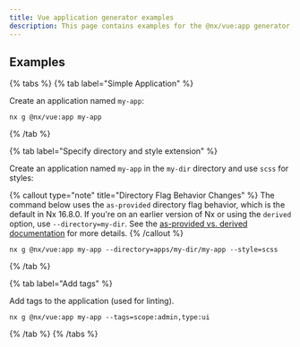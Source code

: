 ```yaml
---
title: Vue application generator examples
description: This page contains examples for the @nx/vue:app generator.
---
```


## Examples

{% tabs %}
{% tab label="Simple Application" %}

Create an application named `my-app`:

```shell
nx g @nx/vue:app my-app
```

{% /tab %}

{% tab label="Specify directory and style extension" %}

Create an application named `my-app` in the `my-dir` directory and use `scss` for styles:

{% callout type="note" title="Directory Flag Behavior Changes" %}
The command below uses the `as-provided` directory flag behavior, which is the default in Nx 16.8.0. If you're on an earlier version of Nx or using the `derived` option, use `--directory=my-dir`. See the [as-provided vs. derived documentation](/deprecated/as-provided-vs-derived) for more details.
{% /callout %}

```shell
nx g @nx/vue:app my-app --directory=apps/my-dir/my-app --style=scss
```

{% /tab %}

{% tab label="Add tags" %}

Add tags to the application (used for linting).

```shell
nx g @nx/vue:app my-app --tags=scope:admin,type:ui
```

{% /tab %}
{% /tabs %}
